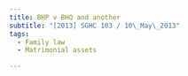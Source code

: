 ```yaml
---
title: BHP v BHQ and another
subtitle: "[2013] SGHC 103 / 10\_May\_2013"
tags:
  - Family law
  - Matrimonial assets

---
```


